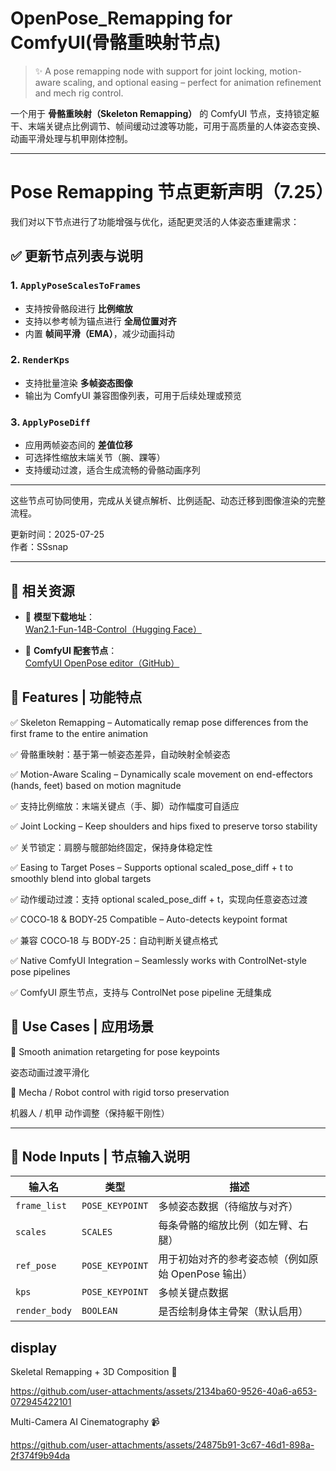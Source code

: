 # OpenPose_Remapping for ComfyUI(骨骼重映射节点)

> ✨ A pose remapping node with support for joint locking, motion-aware scaling, and optional easing – perfect for animation refinement and mech rig control.

一个用于 **骨骼重映射（Skeleton Remapping）** 的 ComfyUI 节点，支持锁定躯干、末端关键点比例调节、帧间缓动过渡等功能，可用于高质量的人体姿态变换、动画平滑处理与机甲刚体控制。

---

# Pose Remapping 节点更新声明（7.25）

我们对以下节点进行了功能增强与优化，适配更灵活的人体姿态重建需求：

## ✅ 更新节点列表与说明

### 1. `ApplyPoseScalesToFrames`
- 支持按骨骼段进行 **比例缩放**
- 支持以参考帧为锚点进行 **全局位置对齐**
- 内置 **帧间平滑（EMA）**，减少动画抖动

### 2. `RenderKps`
- 支持批量渲染 **多帧姿态图像**
- 输出为 ComfyUI 兼容图像列表，可用于后续处理或预览

### 3. `ApplyPoseDiff`
- 应用两帧姿态间的 **差值位移**
- 可选择性缩放末端关节（腕、踝等）
- 支持缓动过渡，适合生成流畅的骨骼动画序列

---

这些节点可协同使用，完成从关键点解析、比例适配、动态迁移到图像渲染的完整流程。

更新时间：2025-07-25  
作者：SSsnap

---
## 🔗 相关资源

- 🧠 **模型下载地址**：  
  [Wan2.1-Fun-14B-Control（Hugging Face）](https://huggingface.co/alibaba-pai/Wan2.1-Fun-14B-Control/tree/main)

- 🧩 **ComfyUI 配套节点**：  
  [ComfyUI OpenPose editor（GitHub）](https://github.com/huchenlei/ComfyUI-openpose-editor)

🧠 Features | 功能特点
---

✅ Skeleton Remapping – Automatically remap pose differences from the first frame to the entire animation

✅ 骨骼重映射：基于第一帧姿态差异，自动映射全帧姿态

✅ Motion-Aware Scaling – Dynamically scale movement on end-effectors (hands, feet) based on motion magnitude

✅ 支持比例缩放：末端关键点（手、脚）动作幅度可自适应

✅ Joint Locking – Keep shoulders and hips fixed to preserve torso stability

✅ 关节锁定：肩膀与髋部始终固定，保持身体稳定性

✅ Easing to Target Poses – Supports optional scaled_pose_diff + t to smoothly blend into global targets

✅ 动作缓动过渡：支持 optional scaled_pose_diff + t，实现向任意姿态过渡

✅ COCO‑18 & BODY‑25 Compatible – Auto-detects keypoint format

✅ 兼容 COCO‑18 与 BODY‑25：自动判断关键点格式

✅ Native ComfyUI Integration – Seamlessly works with ControlNet-style pose pipelines

✅ ComfyUI 原生节点，支持与 ControlNet pose pipeline 无缝集成

🚀 Use Cases | 应用场景
---
🔄 Smooth animation retargeting for pose keypoints

姿态动画过渡平滑化

🤖 Mecha / Robot control with rigid torso preservation

机器人 / 机甲 动作调整（保持躯干刚性）


---

## 🔧 Node Inputs | 节点输入说明

| 输入名          | 类型              | 描述                             |
| ------------ | --------------- | ------------------------------ |
| `frame_list` | `POSE_KEYPOINT` | 多帧姿态数据（待缩放与对齐）                 |
| `scales`     | `SCALES`        | 每条骨骼的缩放比例（如左臂、右腿）              |
| `ref_pose`   | `POSE_KEYPOINT` | 用于初始对齐的参考姿态帧（例如原始 OpenPose 输出） |
| `kps`         | `POSE_KEYPOINT` | 多帧关键点数据         |
| `render_body` | `BOOLEAN`       | 是否绘制身体主骨架（默认启用） |



## display

Skeletal Remapping +  3D Composition 🦴



https://github.com/user-attachments/assets/2134ba60-9526-40a6-a653-072945422101




Multi-Camera AI Cinematography 📹






https://github.com/user-attachments/assets/24875b91-3c67-46d1-898a-2f374f9b94da








